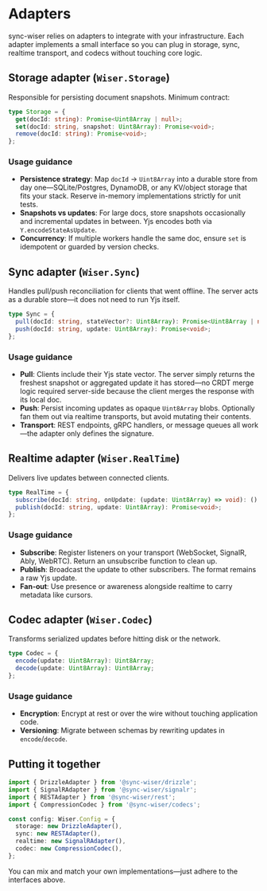 # Adapters

sync-wiser relies on adapters to integrate with your infrastructure. Each adapter implements a small interface so you can plug in storage, sync, realtime transport, and codecs without touching core logic.

## Storage adapter (`Wiser.Storage`)

Responsible for persisting document snapshots. Minimum contract:

```ts
type Storage = {
  get(docId: string): Promise<Uint8Array | null>;
  set(docId: string, snapshot: Uint8Array): Promise<void>;
  remove(docId: string): Promise<void>;
};
```

### Usage guidance
- **Persistence strategy**: Map `docId` → `Uint8Array` into a durable store from day one—SQLite/Postgres, DynamoDB, or any KV/object storage that fits your stack. Reserve in-memory implementations strictly for unit tests.
- **Snapshots vs updates**: For large docs, store snapshots occasionally and incremental updates in between. Yjs encodes both via `Y.encodeStateAsUpdate`.
- **Concurrency**: If multiple workers handle the same doc, ensure `set` is idempotent or guarded by version checks.

## Sync adapter (`Wiser.Sync`)

Handles pull/push reconciliation for clients that went offline. The server acts as a durable store—it does not need to run Yjs itself.

```ts
type Sync = {
  pull(docId: string, stateVector?: Uint8Array): Promise<Uint8Array | null>;
  push(docId: string, update: Uint8Array): Promise<void>;
};
```

### Usage guidance
- **Pull**: Clients include their Yjs state vector. The server simply returns the freshest snapshot or aggregated update it has stored—no CRDT merge logic required server-side because the client merges the response with its local doc.
- **Push**: Persist incoming updates as opaque `Uint8Array` blobs. Optionally fan them out via realtime transports, but avoid mutating their contents.
- **Transport**: REST endpoints, gRPC handlers, or message queues all work—the adapter only defines the signature.

## Realtime adapter (`Wiser.RealTime`)

Delivers live updates between connected clients.

```ts
type RealTime = {
  subscribe(docId: string, onUpdate: (update: Uint8Array) => void): () => void;
  publish(docId: string, update: Uint8Array): Promise<void>;
};
```

### Usage guidance
- **Subscribe**: Register listeners on your transport (WebSocket, SignalR, Ably, WebRTC). Return an unsubscribe function to clean up.
- **Publish**: Broadcast the update to other subscribers. The format remains a raw Yjs update.
- **Fan-out**: Use presence or awareness alongside realtime to carry metadata like cursors.

## Codec adapter (`Wiser.Codec`)

Transforms serialized updates before hitting disk or the network.

```ts
type Codec = {
  encode(update: Uint8Array): Uint8Array;
  decode(update: Uint8Array): Uint8Array;
};
```

### Usage guidance
- **Encryption**: Encrypt at rest or over the wire without touching application code.
- **Versioning**: Migrate between schemas by rewriting updates in `encode`/`decode`.

## Putting it together

```ts
import { DrizzleAdapter } from '@sync-wiser/drizzle';
import { SignalRAdapter } from '@sync-wiser/signalr';
import { RESTAdapter } from '@sync-wiser/rest';
import { CompressionCodec } from '@sync-wiser/codecs';

const config: Wiser.Config = {
  storage: new DrizzleAdapter(),
  sync: new RESTAdapter(),
  realtime: new SignalRAdapter(),
  codec: new CompressionCodec(),
};
```

You can mix and match your own implementations—just adhere to the interfaces above.
